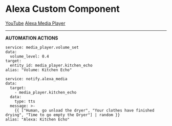 # Alexa Custom Component
[YouTube]()
[Alexa Media Player](https://github.com/custom-components/alexa_media_player)
___
**AUTOMATION ACTIONS**

```
service: media_player.volume_set
data:
  volume_level: 0.4
target:
  entity_id: media_player.kitchen_echo
alias: "Volume: Kitchen Echo"
```

```
service: notify.alexa_media
data:
  target:
    - media_player.kitchen_echo
  data:
    type: tts
  message: >-
    {{ ["Human, go unload the dryer", "Your clothes have finished drying", "Time to go empty the Dryer"] | random }}
alias: "Alexa: Kitchen Echo"
```
